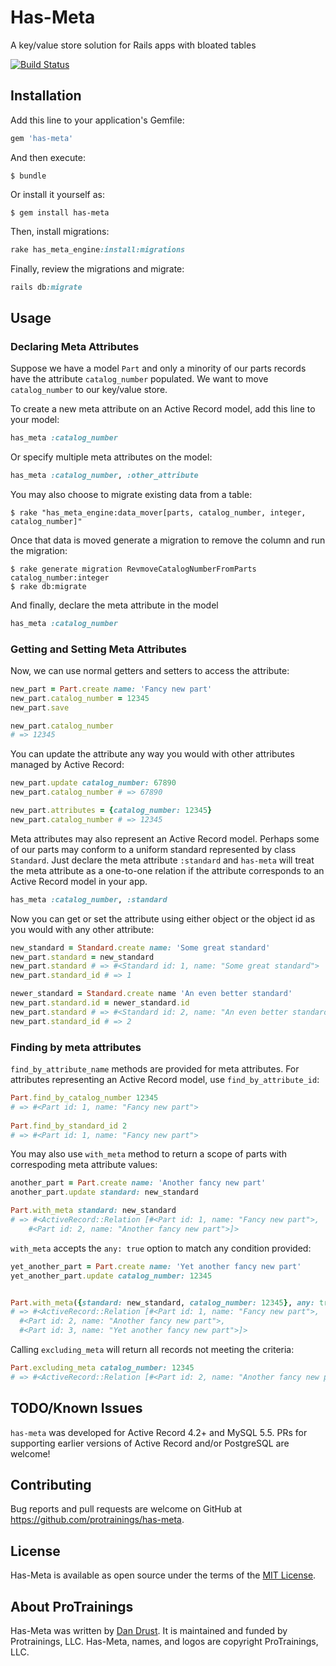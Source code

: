 # Has-Meta
A key/value store solution for Rails apps with bloated tables

[![Build Status](https://travis-ci.org/ProTrainings/has-meta.svg?branch=master)](https://travis-ci.org/ProTrainings/has-meta) 

## Installation

Add this line to your application's Gemfile:

```ruby
gem 'has-meta'
```

And then execute:

    $ bundle

Or install it yourself as:

    $ gem install has-meta
    
Then, install migrations: 

```ruby
rake has_meta_engine:install:migrations
```

Finally, review the migrations and migrate:

```ruby
rails db:migrate
```

## Usage

### Declaring Meta Attributes

Suppose we have a model `Part` and only a minority of our parts records have the attribute `catalog_number` populated.  We want to move `catalog_number` to our key/value store.

To create a new meta attribute on an Active Record model, add this line to your model:

```ruby
has_meta :catalog_number
```

Or specify multiple meta attributes on the model:

```ruby
has_meta :catalog_number, :other_attribute
```

You may also choose to migrate existing data from a table:

    $ rake "has_meta_engine:data_mover[parts, catalog_number, integer, catalog_number]"
    
Once that data is moved generate a migration to remove the column and run the migration:

    $ rake generate migration RevmoveCatalogNumberFromParts catalog_number:integer
    $ rake db:migrate
    
And finally, declare the meta attribute in the model

```ruby
has_meta :catalog_number
```

### Getting and Setting Meta Attributes

Now, we can use normal getters and setters to access the attribute:

```ruby
new_part = Part.create name: 'Fancy new part'  
new_part.catalog_number = 12345  
new_part.save

new_part.catalog_number  
# => 12345
```

You can update the attribute any way you would with other attributes managed by Active Record:

```ruby
new_part.update catalog_number: 67890  
new_part.catalog_number # => 67890  

new_part.attributes = {catalog_number: 12345}  
new_part.catalog_number # => 12345  
```

Meta attributes may also represent an Active Record model. Perhaps some of our parts may conform to a uniform standard represented by class `Standard`.  Just declare the meta attribute `:standard` and `has-meta` will treat the meta attribute as a one-to-one relation if the attribute corresponds to an Active Record model in your app.

```ruby
has_meta :catalog_number, :standard
```

Now you can get or set the attribute using either object or the object id as you would with any other attribute:

```ruby
new_standard = Standard.create name: 'Some great standard'  
new_part.standard = new_standard  
new_part.standard # => #<Standard id: 1, name: "Some great standard">  
new_part.standard_id # => 1  

newer_standard = Standard.create name 'An even better standard'  
new_part.standard.id = newer_standard.id  
new_part.standard # => #<Standard id: 2, name: "An even better standard">  
new_part.standard_id # => 2  
```

### Finding by meta attributes

`find_by_attribute_name` methods are provided for meta attributes.  For attributes representing an Active Record model, use `find_by_attribute_id`:

```ruby
Part.find_by_catalog_number 12345  
# => #<Part id: 1, name: "Fancy new part">
    
Part.find_by_standard_id 2  
# => #<Part id: 1, name: "Fancy new part">
```

You may also use `with_meta` method to return a scope of parts with correspoding meta attribute values:

```ruby
another_part = Part.create name: 'Another fancy new part'
another_part.update standard: new_standard

Part.with_meta standard: new_standard
# => #<ActiveRecord::Relation [#<Part id: 1, name: "Fancy new part">, 
    #<Part id: 2, name: "Another fancy new part">]>
```

`with_meta` accepts the `any: true` option to match any condition provided:

```ruby
yet_another_part = Part.create name: 'Yet another fancy new part'
yet_another_part.update catalog_number: 12345


Part.with_meta({standard: new_standard, catalog_number: 12345}, any: true)
# => #<ActiveRecord::Relation [#<Part id: 1, name: "Fancy new part">, 
  #<Part id: 2, name: "Another fancy new part">, 
  #<Part id: 3, name: "Yet another fancy new part">]>
```

Calling `excluding_meta` will return all records not meeting the criteria:

```ruby
Part.excluding_meta catalog_number: 12345
# => #<ActiveRecord::Relation [#<Part id: 2, name: "Another fancy new part">]>
```
  
## TODO/Known Issues
`has-meta` was developed for Active Record 4.2+ and MySQL 5.5.  PRs for supporting earlier versions of Active Record and/or PostgreSQL are welcome!

## Contributing

Bug reports and pull requests are welcome on GitHub at https://github.com/protrainings/has-meta.

## License

Has-Meta is available as open source under the terms of the [MIT License](https://opensource.org/licenses/MIT).

## About ProTrainings
Has-Meta was written by [Dan Drust](https://www.github.com/dandrust).  It is maintained and funded by Protrainings, LLC. Has-Meta, names, and logos are copyright ProTrainings, LLC. 


